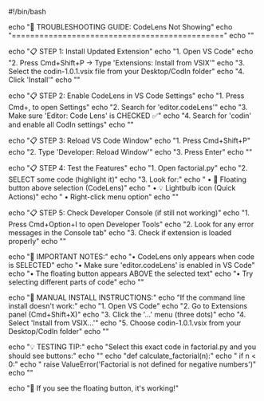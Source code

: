 #!/bin/bash

echo "🚨 TROUBLESHOOTING GUIDE: CodeLens Not Showing"
echo "=============================================="
echo ""

echo "📋 STEP 1: Install Updated Extension"
echo "1. Open VS Code"
echo "2. Press Cmd+Shift+P → Type 'Extensions: Install from VSIX'"
echo "3. Select the codin-1.0.1.vsix file from your Desktop/CodIn folder"
echo "4. Click 'Install'"
echo ""

echo "📋 STEP 2: Enable CodeLens in VS Code Settings"
echo "1. Press Cmd+, to open Settings"
echo "2. Search for 'editor.codeLens'"
echo "3. Make sure 'Editor: Code Lens' is CHECKED ✅"
echo "4. Search for 'codin' and enable all CodIn settings"
echo ""

echo "📋 STEP 3: Reload VS Code Window"
echo "1. Press Cmd+Shift+P"
echo "2. Type 'Developer: Reload Window'"
echo "3. Press Enter"
echo ""

echo "📋 STEP 4: Test the Features"
echo "1. Open factorial.py"
echo "2. SELECT some code (highlight it)"
echo "3. Look for:"
echo "   • 🤖 Floating button above selection (CodeLens)"
echo "   • 💡 Lightbulb icon (Quick Actions)"
echo "   • Right-click menu option"
echo ""

echo "📋 STEP 5: Check Developer Console (if still not working)"
echo "1. Press Cmd+Option+I to open Developer Tools"
echo "2. Look for any error messages in the Console tab"
echo "3. Check if extension is loaded properly"
echo ""

echo "🎯 IMPORTANT NOTES:"
echo "• CodeLens only appears when code is SELECTED"
echo "• Make sure 'editor.codeLens' is enabled in VS Code"
echo "• The floating button appears ABOVE the selected text"
echo "• Try selecting different parts of code"
echo ""

echo "🔧 MANUAL INSTALL INSTRUCTIONS:"
echo "If the command line install doesn't work:"
echo "1. Open VS Code"
echo "2. Go to Extensions panel (Cmd+Shift+X)"
echo "3. Click the '...' menu (three dots)"
echo "4. Select 'Install from VSIX...'"
echo "5. Choose codin-1.0.1.vsix from your Desktop/CodIn folder"
echo ""

echo "💡 TESTING TIP:"
echo "Select this exact code in factorial.py and you should see buttons:"
echo ""
echo "def calculate_factorial(n):"
echo "    if n < 0:"
echo "        raise ValueError('Factorial is not defined for negative numbers')"
echo ""

echo "🎉 If you see the floating button, it's working!"
